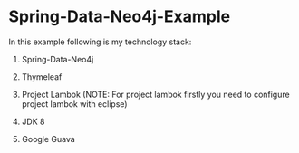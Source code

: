 Spring-Data-Neo4j-Example
=========================
In this example following is my technology stack: 

1. Spring-Data-Neo4j
 
2. Thymeleaf

3. Project Lambok (NOTE: For project lambok firstly you need to configure project lambok with eclipse)

4. JDK 8

5. Google Guava

